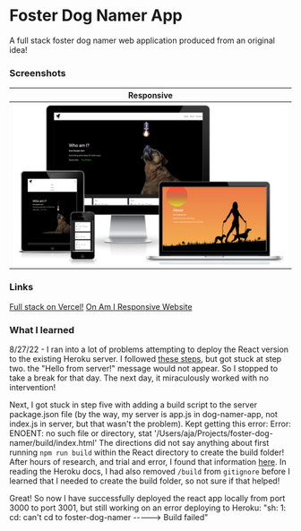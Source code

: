 # Foster Dog Namer App

A full stack foster dog namer web application produced from an original idea!

### Screenshots

|                                                         <b>Responsive</b>                                                         |
| :-------------------------------------------------------------------------------------------------------------------------------: |
| ![Responsive](https://github.com/Faraja17/foster-dog-namer/blob/main/Screen%20Shot%202022-09-03%20at%205.16.34%20PM.png?raw=true) |

### Links

[Full stack on Vercel!](https://foster-dog-namer.vercel.app/)
[On Am I Responsive Website](https://ui.dev/amiresponsive?url=https://foster-dog-namer.vercel.app/)

### What I learned

8/27/22 - I ran into a lot of problems attempting to deploy the React version to the existing Heroku server. I followed [these steps](https://www.freecodecamp.org/news/how-to-create-a-react-app-with-a-node-backend-the-complete-guide/), but got stuck at step two. the "Hello from server!" message would not appear. So I stopped to take a break for that day. The next day, it miraculously worked with no intervention!

Next, I got stuck in step five with adding a build script to the server package.json file (by the way, my server is app.js in dog-namer-app, not index.js in server, but that wasn't the problem). Kept getting this error: Error: ENOENT: no such file or directory, stat '/Users/aja/Projects/foster-dog-namer/build/index.html' The directions did not say anything about first running `npm run build` within the React directory to create the build folder! After hours of research, and trial and error, I found that information [here](https://stackoverflow.com/questions/41495658/use-custom-build-output-folder-when-using-create-react-app). In reading the Heroku docs, I had also removed `/build` from `gitignore` before I learned that I needed to create the build folder, so not sure if that helped!

Great! So now I have successfully deployed the react app locally from port 3000 to port 3001, but still working on an error deploying to Heroku: "sh: 1: cd: can't cd to foster-dog-namer
-----> Build failed"
